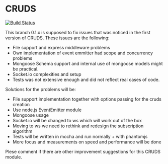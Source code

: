 CRUDS
=====

[![Build Status](https://travis-ci.org/ksnabb/cruds.png?branch=0.1.x)](https://travis-ci.org/ksnabb/cruds)

This branch 0.1.x is supposed to fix issues that was noticed in the first version of CRUDS. These issues are the following:

 * File support and express middleware problems
 * Own implementation of event emmitter had scope and concurrency problems
 * Mongoose Schema support and internal use of mongoose models might be practical.
 * Socket.io complexities and setup
 * Tests was not extensive enough and did not reflect real cases of code.

 Solutions for the problems will be:

 * File support implementation together with options passing for the cruds creation
 * Use node.js EventEmitter module
 * Mongoose usage 
 * Socket.io will be changed to ws which will work out of the box
 * Moving to ws we need to rethink and redesign the subscription algorithm
 * Tests will be written in mocha and run normally + with phantomjs
 * More focus and measurements on speed and performance will be done

 Plese comment if there are other improvement suggestions for this CRUDS module.


